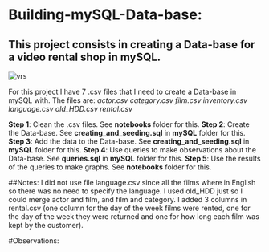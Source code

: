 # Building-mySQL-Data-base:
## This project consists in creating a Data-base for a video rental shop in mySQL.

![vrs](https://s.hdnux.com/photos/01/17/43/33/20854464/7/960x0.webp)

For this project I have 7 .csv files that I need to create a Data-base in mySQL with. 
The files are:
_actor.csv
category.csv
film.csv
inventory.csv
language.csv
old_HDD.csv
rental.csv_



**Step 1**: Clean the .csv files. See **notebooks** folder for this.
**Step 2**: Create the Data-base. See **creating_and_seeding.sql** in **mySQL** folder for this. 
**Step 3**: Add the data to the Data-base. See **creating_and_seeding.sql** in **mySQL** folder for this.
**Step 4**: Use queries to make observations about the Data-base. See **queries.sql** in **mySQL** folder for this.
**Step 5**: Use the results of the queries to make graphs. See **notebooks** folder for this. 

##Notes:
I did not use file language.csv since all the films where in English so there was no need to specify the language. 
I used old_HDD just so I could merge actor and film, and film and category. 
I added 3 columns in rental.csv (one column for the day of the week films were rented, one for the day of the week they were returned and one for how long each film was kept by the customer).

#Observations: